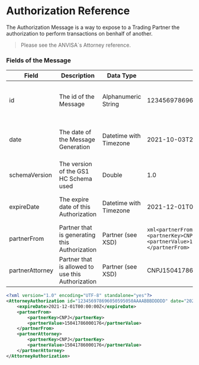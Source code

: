 # Authorization Reference

The Authorization Message is a way to expose to a Trading Partner the authorization to perform transactions on benhalf of another.

> Please see the ANVISA´s Attorney reference.

### Fields of the Message

|Field|Description|Data Type|Sample|Note|
|-----|-----------|---------|------|----|
|id|The id of the Message|Alphanumeric String|123456978696050595050AAAABBBDDDDD| The ID have to be unique inside the Trading Partner|
|date|The date of the Message Generation|Datetime with Timezone|2021-10-03T22:06:45Z| The date reference is always defined with GMT-0|
|schemaVersion|The version of the GS1 HC Schema used|Double|1.0||
|expireDate|The expire date of this Authorization|Datetime with Timezone|2021-12-01T00:00:00Z|The Authorization will be valid until this date|
|partnerFrom|Partner that is generating this Authorization|Partner (see XSD)|```xml<partnerFrom><partnerKey>CNPJ</partnerKey><partnerValue>15041786000176</partnerValue></partnerFrom>```||
|partnerAttorney|Partner that is allowed to use this Authorization|Partner (see XSD)|<partnerAttorney><partnerKey>CNPJ</partnerKey><partnerValue>15041786000176</partnerValue></partnerAttorney>||

```xml
<?xml version="1.0" encoding="UTF-8" standalone="yes"?>
<AttorneyAuthorization id="123456978696050595050AAAABBBDDDDD" date="2021-10-03T22:06:45Z" schemaVersion="1.0" xmlns="http://hc.gs1br.org.br/">
    <expireDate>2021-12-01T00:00:00Z</expireDate>
    <partnerFrom>
        <partnerKey>CNPJ</partnerKey>
        <partnerValue>15041786000176</partnerValue>
    </partnerFrom>
    <partnerAttorney>
        <partnerKey>CNPJ</partnerKey>
        <partnerValue>15041786000176</partnerValue>
    </partnerAttorney>
</AttorneyAuthorization>
```